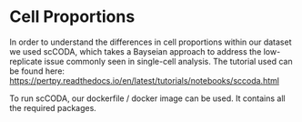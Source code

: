 # Cell Proportions 

In order to understand the differences in cell proportions within our dataset we used scCODA, which takes a Bayseian approach to address the low-replicate issue commonly seen in single-cell analysis. The tutorial used can be found here: https://pertpy.readthedocs.io/en/latest/tutorials/notebooks/sccoda.html

To run scCODA, our dockerfile / docker image can be used. It contains all the required packages. 